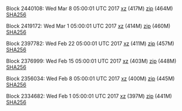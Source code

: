 Block 2440108: Wed Mar  8 05:00:01 UTC 2017 [xz](https://transfer.sh/2BjIC/bootstrap.dat.20170308.tar.xz) (417M) [zip](https://transfer.sh/g1jUF/bootstrap.dat.20170308.zip) (464M) [SHA256](https://transfer.sh/9NgeP/sha256.txt)

Block 2419172: Wed Mar  1 05:00:01 UTC 2017 [xz](https://transfer.sh/16cDpL/bootstrap.dat.20170301.tar.xz) (414M) [zip](https://transfer.sh/aTW9y/bootstrap.dat.20170301.zip) (460M) [SHA256](https://transfer.sh/A7SnQ/sha256.txt)

Block 2397782: Wed Feb 22 05:00:01 UTC 2017 [xz](https://transfer.sh/Ac123/bootstrap.dat.20170222.tar.xz) (411M) [zip](https://transfer.sh/HOftn/bootstrap.dat.20170222.zip) (457M) [SHA256](https://transfer.sh/sIGLM/sha256.txt)

Block 2376999: Wed Feb 15 05:00:01 UTC 2017 [xz](https://transfer.sh/d1GC9/bootstrap.dat.20170215.tar.xz) (403M) [zip](https://transfer.sh/160REm/bootstrap.dat.20170215.zip) (448M) [SHA256](https://transfer.sh/14VgIt/sha256.txt)

Block 2356034: Wed Feb  8 05:00:01 UTC 2017 [xz](https://transfer.sh/11ODNe/bootstrap.dat.20170208.tar.xz) (400M) [zip](https://transfer.sh/hQoQQ/bootstrap.dat.20170208.zip) (445M) [SHA256](https://transfer.sh/grQDx/sha256.txt)

Block 2334682: Wed Feb  1 05:00:01 UTC 2017 [xz](https://transfer.sh/RWH7w/bootstrap.dat.20170201.tar.xz) (397M) [zip](https://transfer.sh/c6Pms/bootstrap.dat.20170201.zip) (441M) [SHA256](https://transfer.sh/dXHwF/sha256.txt)
